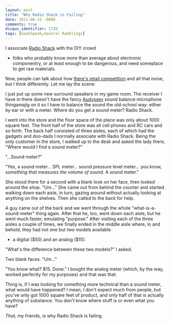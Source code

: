 ```yaml
---
layout: post
title: "Why Radio Shack is Failing"
date: 2011-06-15 -0800
comments: true
disqus_identifier: 1720
tags: [GeekSpeak,General Ramblings]
---
```

I associate [Radio Shack](http://www.radioshack.com/) with the DIY crowd
- folks who probably know more than average about electronic
componentry, or at least enough to be dangerous, and need someplace to
get raw materials.

Now, people can talk about how [there's retail
competition](http://blogs.forbes.com/lauraheller/2011/04/26/why-radioshack-is-failing-or-attack-of-the-mbas/)
and all that noise, but I think differently. Let me lay the scene:

I just put up some new surround speakers in my game room. The receiver I
have in there doesn't have the fancy
[Audyssey](http://www.audyssey.com/) sound balance microphone
thingamajig on it so I have to balance the sound the old-school way:
either by ear or with a meter. Where do you get a sound meter? Radio
Shack.

I went into the store and the floor space of the place was only about
1000 square feet. The front half of the store was all cell phones and RC
cars and so forth. The back half consisted of three aisles, each of
which had the gadgets and doo-dads I normally associate with Radio
Shack. Being the only customer in the store, I walked up to the desk and
asked the lady there, "Where would I find a sound meter?"

"...Sound meter?"

"Yes, a sound meter... SPL meter... sound pressure level meter... you
know, *something that measures the volume of sound*. A sound meter."

She stood there for a second with a blank look on her face, then looked
around the shop. "Um..." She came out from behind the counter and
started walking down each aisle, in turn, gazing around without actually
looking at anything on the shelves. Then she called to the back for
help.

A guy came out of the back and we went through the whole
"what-is-a-sound-meter" thing again. After that he, too, went down each
aisle, but he went much faster, emulating "purpose." After visiting each
of the three aisles a couple of times, we finally ended in the middle
aisle where, lo and behold, they had not one but *two* models available
- a digital (\$50) and an analog (\$15).

"What's the difference between these two models?" I asked.

Two blank faces. "Um..."

"You know what? \$15. Done." I bought the analog meter (which, by the
way, worked perfectly for my purposes) and that was that.

Thing is, if I was looking for something more technical than a sound
meter, what would have happened? I mean, I don't expect much from
people, but you've only got 1000 square feet of product, and only half
of that is actually anything of substance. You don't know where stuff is
or even what you have?

*That*, my friends, is why Radio Shack is failing.

